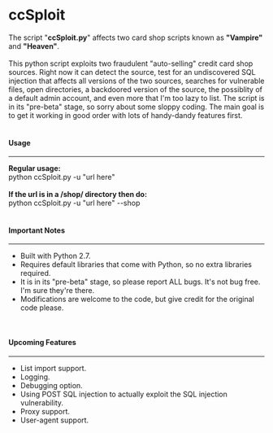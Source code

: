 # ccSploit

<p>The script "<b>ccSploit.py</b>" affects two card shop scripts known as <b>"Vampire"</b> and <b>"Heaven"</b>.
<br>
<br>
This python script exploits two fraudulent "auto-selling" credit card shop sources.  Right now it can detect the source, test for an undiscovered SQL injection that affects all versions of the two sources, searches for vulnerable files, open directories, a backdoored version of the source, the possiblity of a default admin account, and even more that I'm too lazy to list.  The script is in its "pre-beta" stage, so sorry about some sloppy coding.  The main goal is to get it working in good order with lots of handy-dandy features first. 
<br>
<br></p>

<h4><a id="user-content-usage" class="anchor" href="#usage" aria-hidden="true"><span class="octicon octicon-link"></span></a>Usage</h4>

<hr>

<p><b>Regular usage:</b>
<br>
python ccSploit.py -u "url here"
<br>
<br>
<b>If the url is in a /shop/ directory then do:</b>
<br>
python ccSploit.py -u "url here" --shop
<br>
<br></p>

<h4><a id="user-content-important-notes" class="anchor" href="#important-notes" aria-hidden="true"><span class="octicon octicon-link"></span></a>Important Notes</h4>

<hr>

<ul>
<li>Built with Python 2.7. </li>
<li>Requires default libraries that come with Python, so no extra libraries required. </li>
<li>It is in its "pre-beta" stage, so please report ALL bugs.  It's not bug free.  I'm sure they're there. </li>
<li>Modifications are welcome to the code, but give credit for the original code please. </li>
</ul>

<p><br></p>

<h4><a id="user-content-upcoming-features" class="anchor" href="#upcoming-features" aria-hidden="true"><span class="octicon octicon-link"></span></a>Upcoming Features</h4>

<hr>

<ul>
<li>List import support.</li>
<li>Logging.</li>
<li>Debugging option.</li>
<li>Using POST SQL injection to actually exploit the SQL injection vulnerability.</li>
<li>Proxy support.</li>
<li>User-agent support.</li>
